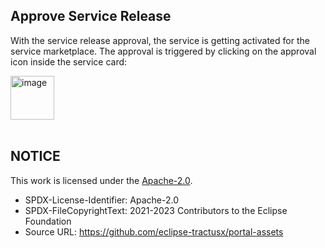 ## Approve Service Release

With the service release approval, the service is getting activated for the service marketplace.
The approval is triggered by clicking on the approval icon inside the service card:
<br>

<img width="70" alt="image" src="https://user-images.githubusercontent.com/94133633/213944479-570790a8-e580-49e6-806a-f50df32b1d5b.png">

<br>
<br>

## NOTICE

This work is licensed under the [Apache-2.0](https://www.apache.org/licenses/LICENSE-2.0).

- SPDX-License-Identifier: Apache-2.0
- SPDX-FileCopyrightText: 2021-2023 Contributors to the Eclipse Foundation
- Source URL: https://github.com/eclipse-tractusx/portal-assets
